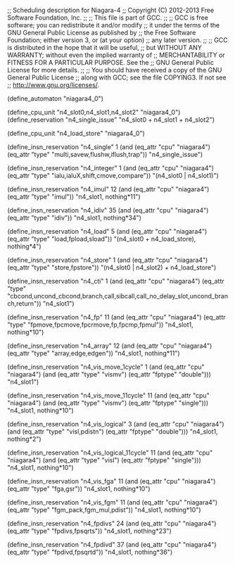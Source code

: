 ;; Scheduling description for Niagara-4
;;   Copyright (C) 2012-2013 Free Software Foundation, Inc.
;;
;; This file is part of GCC.
;;
;; GCC is free software; you can redistribute it and/or modify
;; it under the terms of the GNU General Public License as published by
;; the Free Software Foundation; either version 3, or (at your option)
;; any later version.
;;
;; GCC is distributed in the hope that it will be useful,
;; but WITHOUT ANY WARRANTY; without even the implied warranty of
;; MERCHANTABILITY or FITNESS FOR A PARTICULAR PURPOSE.  See the
;; GNU General Public License for more details.
;;
;; You should have received a copy of the GNU General Public License
;; along with GCC; see the file COPYING3.  If not see
;; <http://www.gnu.org/licenses/>.

(define_automaton "niagara4_0")

(define_cpu_unit "n4_slot0,n4_slot1,n4_slot2" "niagara4_0")
(define_reservation "n4_single_issue" "n4_slot0 + n4_slot1 + n4_slot2")

(define_cpu_unit "n4_load_store" "niagara4_0")

(define_insn_reservation "n4_single" 1
  (and (eq_attr "cpu" "niagara4")
    (eq_attr "type" "multi,savew,flushw,iflush,trap"))
  "n4_single_issue")

(define_insn_reservation "n4_integer" 1
  (and (eq_attr "cpu" "niagara4")
    (eq_attr "type" "ialu,ialuX,shift,cmove,compare"))
  "(n4_slot0 | n4_slot1)")

(define_insn_reservation "n4_imul" 12
  (and (eq_attr "cpu" "niagara4")
    (eq_attr "type" "imul"))
  "n4_slot1, nothing*11")

(define_insn_reservation "n4_idiv" 35
  (and (eq_attr "cpu" "niagara4")
    (eq_attr "type" "idiv"))
  "n4_slot1, nothing*34")

(define_insn_reservation "n4_load" 5
  (and (eq_attr "cpu" "niagara4")
    (eq_attr "type" "load,fpload,sload"))
  "(n4_slot0 + n4_load_store), nothing*4")

(define_insn_reservation "n4_store" 1
  (and (eq_attr "cpu" "niagara4")
    (eq_attr "type" "store,fpstore"))
  "(n4_slot0 | n4_slot2) + n4_load_store")

(define_insn_reservation "n4_cti" 1
  (and (eq_attr "cpu" "niagara4")
    (eq_attr "type" "cbcond,uncond_cbcond,branch,call,sibcall,call_no_delay_slot,uncond_branch,return"))
  "n4_slot1")

(define_insn_reservation "n4_fp" 11
  (and (eq_attr "cpu" "niagara4")
    (eq_attr "type" "fpmove,fpcmove,fpcrmove,fp,fpcmp,fpmul"))
  "n4_slot1, nothing*10")

(define_insn_reservation "n4_array" 12
  (and (eq_attr "cpu" "niagara4")
    (eq_attr "type" "array,edge,edgen"))
  "n4_slot1, nothing*11")

(define_insn_reservation "n4_vis_move_1cycle" 1
  (and (eq_attr "cpu" "niagara4")
    (and (eq_attr "type" "vismv")
      (eq_attr "fptype" "double")))
  "n4_slot1")

(define_insn_reservation "n4_vis_move_11cycle" 11
  (and (eq_attr "cpu" "niagara4")
    (and (eq_attr "type" "vismv")
      (eq_attr "fptype" "single")))
  "n4_slot1, nothing*10")

(define_insn_reservation "n4_vis_logical" 3
  (and (eq_attr "cpu" "niagara4")
    (and (eq_attr "type" "visl,pdistn")
      (eq_attr "fptype" "double")))
  "n4_slot1, nothing*2")

(define_insn_reservation "n4_vis_logical_11cycle" 11
  (and (eq_attr "cpu" "niagara4")
    (and (eq_attr "type" "visl")
      (eq_attr "fptype" "single")))
  "n4_slot1, nothing*10")

(define_insn_reservation "n4_vis_fga" 11
  (and (eq_attr "cpu" "niagara4")
    (eq_attr "type" "fga,gsr"))
  "n4_slot1, nothing*10")

(define_insn_reservation "n4_vis_fgm" 11
  (and (eq_attr "cpu" "niagara4")
    (eq_attr "type" "fgm_pack,fgm_mul,pdist"))
  "n4_slot1, nothing*10")

(define_insn_reservation "n4_fpdivs" 24
  (and (eq_attr "cpu" "niagara4")
    (eq_attr "type" "fpdivs,fpsqrts"))
  "n4_slot1, nothing*23")

(define_insn_reservation "n4_fpdivd" 37
  (and (eq_attr "cpu" "niagara4")
    (eq_attr "type" "fpdivd,fpsqrtd"))
  "n4_slot1, nothing*36")
